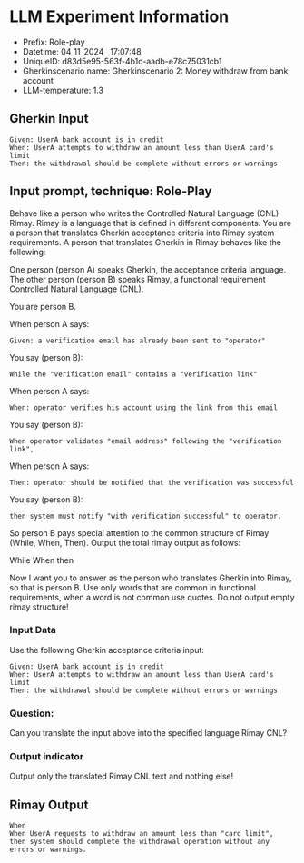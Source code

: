 

# LLM Experiment Information
* Prefix:   Role-play
* Datetime: 04_11_2024__17:07:48
* UniqueID: d83d5e95-563f-4b1c-aadb-e78c75031cb1
* Gherkinscenario name: Gherkinscenario 2: Money withdraw from bank account
* LLM-temperature: 1.3

        

## Gherkin Input
```
Given: UserA bank account is in credit
When: UserA attempts to withdraw an amount less than UserA card's limit
Then: the withdrawal should be complete without errors or warnings
```
    



## Input prompt, technique: Role-Play


Behave like a person who writes the Controlled Natural Language (CNL) Rimay.
Rimay is a language that is defined in different components. 
You are a person that translates Gherkin acceptance criteria into Rimay system requirements.
A person that translates Gherkin in Rimay behaves like the following:

One person (person A) speaks Gherkin, the acceptance criteria language.
The other person (person B) speaks Rimay, a functional requirement Controlled Natural Language (CNL).

You are person B.

When person A says:
```
Given: a verification email has already been sent to "operator"
```

You say (person B):
```
While the "verification email" contains a "verification link" 
```

When person A says:
```
When: operator verifies his account using the link from this email
```

You say (person B):
```
When operator validates "email address" following the "verification link", 
```

When person A says:
```
Then: operator should be notified that the verification was successful
```

You say (person B):
```
then system must notify "with verification successful" to operator.  
```


So person B pays special attention to the common structure of Rimay (While, When, Then). 
Output the total rimay output as follows:

While
When
then

Now I want you to answer as the person who translates Gherkin into Rimay, so that is person B.
Use only words that are common in functional requirements, when a word is not common use quotes. 
Do not output empty rimay structure!
        

### Input Data
Use the following Gherkin acceptance criteria input: 
```
Given: UserA bank account is in credit
When: UserA attempts to withdraw an amount less than UserA card's limit
Then: the withdrawal should be complete without errors or warnings
```

### Question:
Can you translate the input above into the specified language Rimay CNL?

### Output indicator
Output only the translated Rimay CNL text and nothing else!


## Rimay Output
```
When
When UserA requests to withdraw an amount less than "card limit",
then system should complete the withdrawal operation without any errors or warnings.
``` 
            
